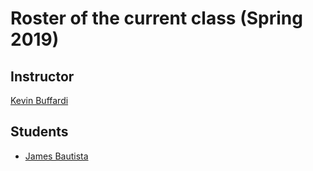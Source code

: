 # Roster of the current class (Spring 2019)

## Instructor

[Kevin Buffardi](https://github.com/kbuffardi)

## Students

* [James Bautista](https://github.com/JamesBautista) 
